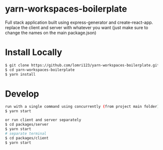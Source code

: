 # yarn-workspaces-boilerplate
Full stack application built using express-generator and create-react-app. replace the client and server with whatever you want (just make sure to change the names on the main package.json)


# Install Locally
```bash
$ git clone https://github.com/lomri123/yarn-workspaces-boilerplate.git
$ cd yarn-workspaces-boilerplate
$ yarn install
```

# Develop
```bash
run with a single command using concurrently (from project main folder)
$ yarn start

or run client and server separately
$ cd packages/server
$ yarn start
# separate terminal
$ cd packages/client
$ yarn start
```
